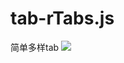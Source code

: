 # tab-rTabs.js
简单多样tab
<img src="http://assets.jq22.com/plugin/pc-6544ba60-6365-11e4-a424-00163e001348.png">
